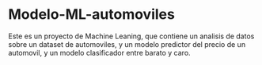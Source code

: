 # Modelo-ML-automoviles
Este es un proyecto de Machine Leaning, que contiene un analisis de datos sobre un dataset de automoviles, y un modelo predictor del precio de un automovil, y un modelo clasificador entre barato y caro.
